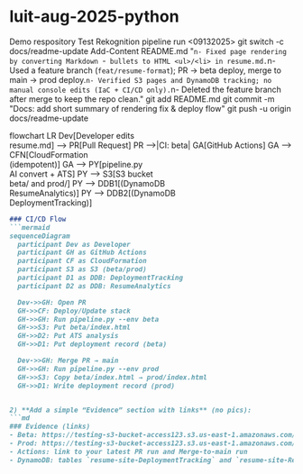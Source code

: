 # luit-aug-2025-python
Demo respository
Test Rekognition pipeline run <09132025>
git switch -c docs/readme-update
Add-Content README.md "`n- Fixed page rendering by converting Markdown `-` bullets to HTML <ul>/<li> in resume.md.`n- Used a feature branch (`feat/resume-format`); PR → beta deploy, merge to main → prod deploy.`n- Verified S3 pages and DynamoDB tracking; no manual console edits (IaC + CI/CD only).`n- Deleted the feature branch after merge to keep the repo clean."
git add README.md
git commit -m "Docs: add short summary of rendering fix & deploy flow"
git push -u origin docs/readme-update

flowchart LR
  Dev[Developer edits<br/>resume.md] --> PR[Pull Request]
  PR -->|CI: beta| GA[GitHub Actions]
  GA --> CFN[CloudFormation<br/>(idempotent)]
  GA --> PY[pipeline.py<br/>AI convert + ATS]
  PY --> S3[S3 bucket<br/>beta/ and prod/]
  PY --> DDB1[(DynamoDB<br/>ResumeAnalytics)]
  PY --> DDB2[(DynamoDB<br/>DeploymentTracking)]


```md
### CI/CD Flow
```mermaid
sequenceDiagram
  participant Dev as Developer
  participant GH as GitHub Actions
  participant CF as CloudFormation
  participant S3 as S3 (beta/prod)
  participant D1 as DDB: DeploymentTracking
  participant D2 as DDB: ResumeAnalytics

  Dev->>GH: Open PR
  GH->>CF: Deploy/Update stack
  GH->>GH: Run pipeline.py --env beta
  GH->>S3: Put beta/index.html
  GH->>D2: Put ATS analysis
  GH->>D1: Put deployment record (beta)

  Dev->>GH: Merge PR → main
  GH->>GH: Run pipeline.py --env prod
  GH->>S3: Copy beta/index.html → prod/index.html
  GH->>D1: Write deployment record (prod)


2) **Add a simple “Evidence” section with links** (no pics):
```md
### Evidence (links)
- Beta: https://testing-s3-bucket-access123.s3.us-east-1.amazonaws.com/beta/index.html
- Prod: https://testing-s3-bucket-access123.s3.us-east-1.amazonaws.com/prod/index.html
- Actions: link to your latest PR run and Merge-to-main run
- DynamoDB: tables `resume-site-DeploymentTracking` and `resume-site-ResumeAnalytics` contain items for the latest commit
